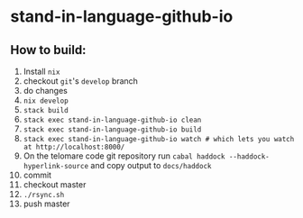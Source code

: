 # stand-in-language-github-io

## How to build:
1. Install `nix`
2. checkout `git`'s `develop` branch
3. do changes
4. `nix develop`
5. `stack build`
6. `stack exec stand-in-language-github-io clean`
7. `stack exec stand-in-language-github-io build`
8. `stack exec stand-in-language-github-io watch # which lets you watch at http://localhost:8000/`
9. On the telomare code git repository run `cabal haddock --haddock-hyperlink-source` and copy output to `docs/haddock`
10. commit
11. checkout master
12. `./rsync.sh`
13. push master
